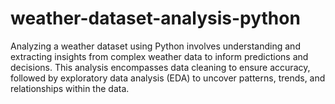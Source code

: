 # weather-dataset-analysis-python
Analyzing a weather dataset using Python involves understanding and extracting insights from complex weather data to inform predictions and decisions. This analysis encompasses data cleaning to ensure accuracy, followed by exploratory data analysis (EDA) to uncover patterns, trends, and relationships within the data.
